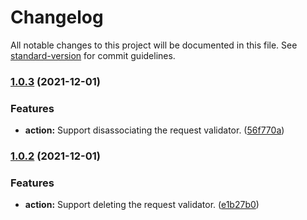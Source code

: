 # Changelog

All notable changes to this project will be documented in this file. See [standard-version](https://github.com/conventional-changelog/standard-version) for commit guidelines.

### [1.0.3](https://github.com/jweyrich/serverless-disable-request-validators/compare/v1.0.2...v1.0.3) (2021-12-01)


### Features

* **action:** Support disassociating the request validator. ([56f770a](https://github.com/jweyrich/serverless-disable-request-validators/commit/56f770a7ecd3cb7d6045e36499ec2b14b683fbb8))

### [1.0.2](https://github.com/jweyrich/serverless-disable-request-validators/compare/v1.0.1...v1.0.2) (2021-12-01)


### Features

* **action:** Support deleting the request validator. ([e1b27b0](https://github.com/jweyrich/serverless-disable-request-validators/commit/e1b27b0ce0aab11ff238a14e32ca297804311614))
